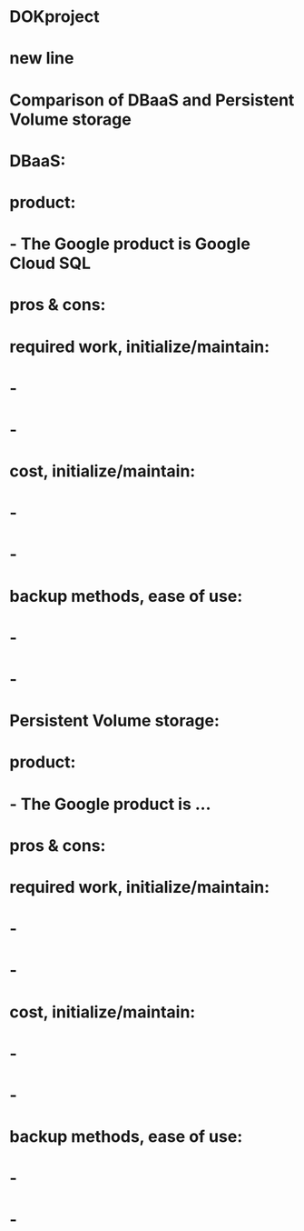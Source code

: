 # DOKproject
# new line
#
# Comparison of DBaaS and Persistent Volume storage
#
# DBaaS:
#   product:
#       - The Google product is Google Cloud SQL
#   pros & cons:
#       required work, initialize/maintain: 
#           -  
#           - 
#       cost, initialize/maintain:
#           -
#           -
#       backup methods, ease of use:
#           -
#           -
# Persistent Volume storage:
#   product:
#       - The Google product is ...
#   pros & cons:
#       required work, initialize/maintain: 
#           - 
#           - 
#       cost, initialize/maintain:
#           -
#           -
#       backup methods, ease of use:
#           -
#           -

